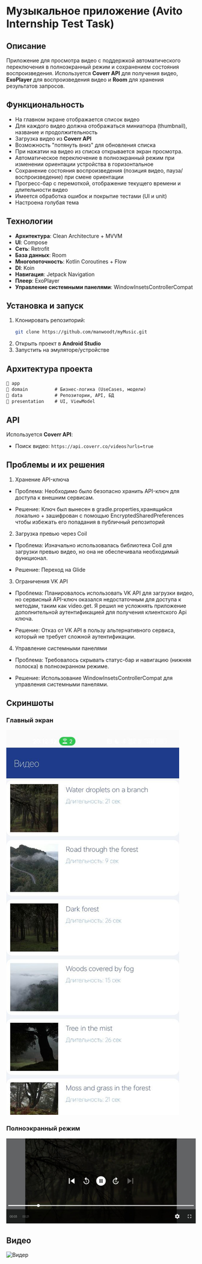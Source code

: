 # Музыкальное приложение (Avito Internship Test Task)

## Описание
Приложение для просмотра видео с поддержкой автоматического переключения в полноэкранный режим и сохранением состояния воспроизведения. Используется **Coverr API** для получения видео, **ExoPlayer** для воспроизведения видео и **Room** для хранения результатов запросов.

## Функциональность
- На главном экране отображается список видео
- Для каждого видео должна отображаться миниатюра (thumbnail), название и продолжительность
- Загрузка видео из **Coverr API**
- Возможность "потянуть вниз" для обновления списка
- При нажатии на видео из списка открывается экран просмотра.
- Автоматическое переключение в полноэкранный режим при изменении ориентации устройства в горизонтальное
- Сохранение состояния воспроизведения (позиция видео, пауза/воспроизведение) при смене ориентации
- Прогресс-бар с перемоткой, отображение текущего времени и длительности видео
- Имеется обработка ошибок и покрытие тестами (UI и unit)
- Настроена голубая тема 

## Технологии
- **Архитектура**: Clean Architecture + MVVM
- **UI**: Compose
- **Сеть**: Retrofit 
- **База данных**: Room
- **Многопоточность**: Kotlin Coroutines + Flow
- **DI**: Koin
- **Навигация**: Jetpack Navigation 
- **Плеер**: ExoPlayer
- **Управление системными панелями**: WindowInsetsControllerCompat

## Установка и запуск
1. Клонировать репозиторий:
   ```sh
   git clone https://github.com/manwoodt/myMusic.git
   ```
2. Открыть проект в **Android Studio**
3. Запустить на эмуляторе/устройстве

## Архитектура проекта
```
📂 app
📂 domain          # Бизнес-логика (UseCases, модели)
📂 data            # Репозитории, API, БД
📂 presentation    # UI, ViewModel
```

## API
Используется **Coverr API**:
- Поиск видео: `https://api.coverr.co/videos?urls=true`

## Проблемы и их решения

1. Хранение API-ключа
- Проблема: Необходимо было безопасно хранить API-ключ для доступа к внешним сервисам.

- Решение: Ключ был вынесен в gradle.properties,хранящийся локально + зашифрован с помощью EncryptedSharedPreferences чтобы избежать его попадания в публичный репозиторий

2. Загрузка превью через Coil
- Проблема: Изначально использовалась библиотека Coil для загрузки превью видео, но она не обеспечивала необходимый функционал.

- Решение: Переход на Glide

3. Ограничения VK API
- Проблема: Планировалось использовать VK API для загрузки видео, но сервисный API-ключ оказался недостаточным для доступа к методам, таким как video.get. Я решил не усложнять приложение дополнительной аутентификацией для получения клиентского Api ключа.

- Решение: Отказ от VK API в пользу альтернативного сервиса, который не требует сложной аутентификации.

4. Управление системными панелями
- Проблема: Требовалось скрывать статус-бар и навигацию (нижняя полоска) в полноэкранном режиме.

- Решение: Использование WindowInsetsControllerCompat для управления системными панелями.

## Скриншоты

### Главный экран
![Главный экран](assets/MainScreen.jpg)

### Полноэкранный режим
![Полноэкранный режим](assets/PlayerScreen.jpg)

## Видео
![Видер](assets/MyMusicPlayer.gif)